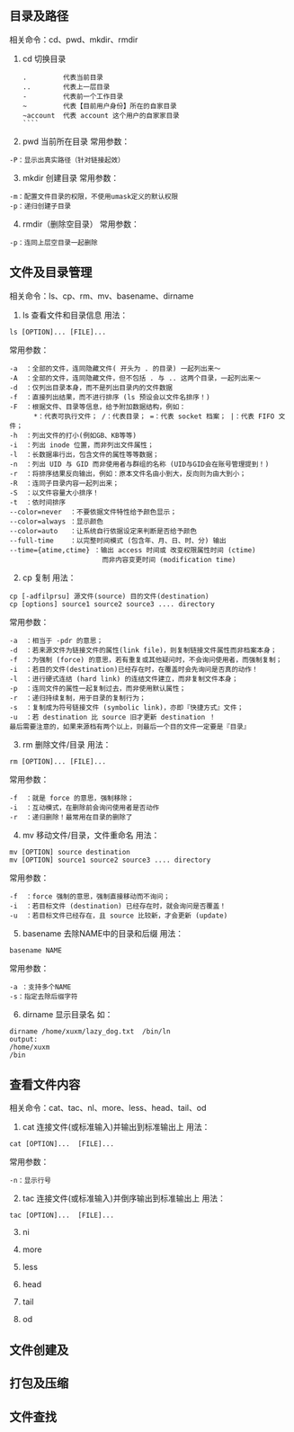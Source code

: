 ## 目录及路径
相关命令：cd、pwd、mkdir、rmdir

1. cd 切换目录  
	`````
	.         代表当前目录
	..        代表上一层目录
	-         代表前一个工作目录
	~         代表【目前用户身份】所在的自家目录
	~account  代表 account 这个用户的自家家目录
	````
2. pwd 当前所在目录
常用参数：  
````
-P：显示出真实路径（针对链接起效）
````
3. mkdir 创建目录
常用参数：
````
-m：配置文件目录的权限，不使用umask定义的默认权限  
-p：递归创建子目录
````
4. rmdir（删除空目录）
常用参数：
```
-p：连同上层空目录一起删除
```


## 文件及目录管理
相关命令：ls、cp、rm、mv、basename、dirname
1. ls 查看文件和目录信息
用法：
````
ls [OPTION]... [FILE]...
````
常用参数：
````
-a  ：全部的文件，连同隐藏文件( 开头为 . 的目录) 一起列出来～
-A  ：全部的文件，连同隐藏文件，但不包括 . 与 .. 这两个目录，一起列出来～
-d  ：仅列出目录本身，而不是列出目录内的文件数据
-f  ：直接列出结果，而不进行排序 (ls 预设会以文件名排序！)
-F  ：根据文件、目录等信息，给予附加数据结构，例如：
      *：代表可执行文件； /：代表目录； =：代表 socket 档案； |：代表 FIFO 文件；
-h  ：列出文件的打小(例如GB、KB等等)
-i  ：列出 inode 位置，而非列出文件属性；
-l  ：长数据串行出，包含文件的属性等等数据；
-n  ：列出 UID 与 GID 而非使用者与群组的名称 (UID与GID会在账号管理提到！)
-r  ：将排序结果反向输出，例如：原本文件名由小到大，反向则为由大到小；
-R  ：连同子目录内容一起列出来；
-S  ：以文件容量大小排序！
-t  ：依时间排序
--color=never  ：不要依据文件特性给予颜色显示；
--color=always ：显示颜色
--color=auto   ：让系统自行依据设定来判断是否给予颜色
--full-time    ：以完整时间模式 (包含年、月、日、时、分) 输出
--time={atime,ctime} ：输出 access 时间或 改变权限属性时间 (ctime) 
                       而非内容变更时间 (modification time)
````
2. cp 复制
用法：
````
cp [-adfilprsu] 源文件(source) 目的文件(destination)
cp [options] source1 source2 source3 .... directory
````
常用参数：
````
-a  ：相当于 -pdr 的意思；
-d  ：若来源文件为链接文件的属性(link file)，则复制链接文件属性而非档案本身；
-f  ：为强制 (force) 的意思，若有重复或其他疑问时，不会询问使用者，而强制复制；
-i  ：若目的文件(destination)已经存在时，在覆盖时会先询问是否真的动作！
-l  ：进行硬式连结 (hard link) 的连结文件建立，而非复制文件本身；
-p  ：连同文件的属性一起复制过去，而非使用默认属性；
-r  ：递归持续复制，用于目录的复制行为；
-s  ：复制成为符号链接文件 (symbolic link)，亦即『快捷方式』文件；
-u  ：若 destination 比 source 旧才更新 destination ！
最后需要注意的，如果来源档有两个以上，则最后一个目的文件一定要是『目录』
````
3. rm 删除文件/目录
用法：
````
rm [OPTION]... [FILE]...
````
常用参数：
````
-f  ：就是 force 的意思，强制移除；
-i  ：互动模式，在删除前会询问使用者是否动作
-r  ：递归删除！最常用在目录的删除了
````
4. mv 移动文件/目录，文件重命名
用法：
````
mv [OPTION] source destination
mv [OPTION] source1 source2 source3 .... directory
````
常用参数：
````
-f  ：force 强制的意思，强制直接移动而不询问；
-i  ：若目标文件 (destination) 已经存在时，就会询问是否覆盖！
-u  ：若目标文件已经存在，且 source 比较新，才会更新 (update)
````
5. basename 去除NAME中的目录和后缀
用法：
````
basename NAME
````
常用参数：
````
-a ：支持多个NAME
-s：指定去除后缀字符
````
6. dirname 显示目录名
如：
````
dirname /home/xuxm/lazy_dog.txt  /bin/ln
output: 
/home/xuxm
/bin
````


## 查看文件内容 
相关命令：cat、tac、nl、more、less、head、tail、od
1. cat 连接文件(或标准输入)并输出到标准输出上
用法：
````
cat [OPTION]...  [FILE]...
````
常用参数：
````
-n：显示行号
````
2. tac  连接文件(或标准输入)并倒序输出到标准输出上
用法：
````
tac [OPTION]...  [FILE]...
````
3. ni

4. more
5. less
6. head
7. tail
8. od

## 文件创建及

## 打包及压缩

## 文件查找 